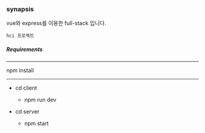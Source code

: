 ### synapsis

vue와 express를 이용한 full-stack 입니다.

```
hci 프로젝트
```



##### Requirements
****************
npm install
****************


* cd client
  * npm run dev
  
* cd server
  * npm start
